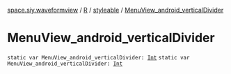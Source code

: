 [space.siy.waveformview](../../index.md) / [R](../index.md) / [styleable](index.md) / [MenuView_android_verticalDivider](./-menu-view_android_vertical-divider.md)

# MenuView_android_verticalDivider

`static var MenuView_android_verticalDivider: `[`Int`](https://kotlinlang.org/api/latest/jvm/stdlib/kotlin/-int/index.html)
`static var MenuView_android_verticalDivider: `[`Int`](https://kotlinlang.org/api/latest/jvm/stdlib/kotlin/-int/index.html)
